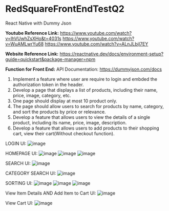 # RedSquareFrontEndTestQ2
React Native with Dummy Json

**Youtube Reference Link:**
https://www.youtube.com/watch?v=IhVUwhZsXHo&t=4031s
https://www.youtube.com/watch?v=WuAMLwrYu68
https://www.youtube.com/watch?v=ALnJLbjI7EY

**Website Reference Link:**
https://reactnative.dev/docs/environment-setup?guide=quickstart&package-manager=npm

**Function for Front End:**
API Documentation: https://dummyjson.com/docs
1. Implement a feature where user are require to login and embded the authorization token in the
header.
2. Develop a page that displays a list of products, including their name, price, image, category, etc.
3. One page should display at most 10 product only.
4. The page should allow users to search for products by name, category, and sort the products by
price or relevance.
5. Develop a feature that allows users to view the details of a single product, including its name, price,
image, description.
6. Develop a feature that allows users to add products to their shopping cart, view their cart(Without
checkout function).

LOGIN UI:
![image](https://github.com/lookerOn/RedSquareFrontEndTestQ2/assets/128567524/70713ab9-d4de-45a8-b7a1-5f3b0435b49d)

HOMEPAGE UI:
![image](https://github.com/lookerOn/RedSquareFrontEndTestQ2/assets/128567524/4a2a045b-d8f7-433f-8708-65be802633b8)
![image](https://github.com/lookerOn/RedSquareFrontEndTestQ2/assets/128567524/cdc8867b-ac06-42e3-82a5-1f379ffe9ba7)
![image](https://github.com/lookerOn/RedSquareFrontEndTestQ2/assets/128567524/9f8456dd-0b98-421a-9ead-04f0404e1949)

SEARCH UI:
![image](https://github.com/lookerOn/RedSquareFrontEndTestQ2/assets/128567524/9d34e324-600a-471a-bdcd-63981079358c)

CATEGORY SEARCH UI:
![image](https://github.com/lookerOn/RedSquareFrontEndTestQ2/assets/128567524/66d5924c-5a3e-475c-aa27-3ce725724a4e)

SORTING UI:
![image](https://github.com/lookerOn/RedSquareFrontEndTestQ2/assets/128567524/29cb39c8-ac09-41c0-92a5-41f168b85007)
![image](https://github.com/lookerOn/RedSquareFrontEndTestQ2/assets/128567524/6f81be55-64c5-4d23-a241-0aa4904549ad)
![image](https://github.com/lookerOn/RedSquareFrontEndTestQ2/assets/128567524/60633bd3-0850-4e9f-b0bc-de3d61361696)

View Item Details AND Add Item to Cart UI:
![image](https://github.com/lookerOn/RedSquareFrontEndTestQ2/assets/128567524/148767ec-9c46-46a6-bbb2-b67b4a192da6)

View Cart UI:
![image](https://github.com/lookerOn/RedSquareFrontEndTestQ2/assets/128567524/c8ac2d8f-a545-4189-a5e4-ef584ec11144)


